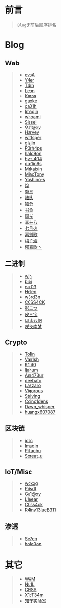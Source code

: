 # 前言
> `Blog`无前后顺序排名

# Blog
## Web
> * [evoA](https://evoa.me/)
> * [Y4er](https://y4er.com/)
> * [T4rn](https://hackerpoet.com/)
> * [Leon](https://clq0.top/)
> * [Karsa](https://www.cnblogs.com/karsa)
> * [guoke](https://guokeya.github.io/)
> * [ca01h](https://ca01h.top/)
> * [Imagin](https://imagin.vip/)
> * [whoami](https://whoamianony.top/)
> * [Sissel](https://sisselcbp.github.io/)
> * [Ga1@xy](http://www.ga1axy.top/)
> * [Harvey](https://harvey.plus/)
> * [wh1sper](http://wh1sper.com/)
> * [glzjin](https://www.zhaoj.in/read-author/glzjin)
> * [P3rh4ps](https://p3rh4ps.top/)
> * [ha1c9on](https://ha1c9on.top/)
> * [byc_404](https://bycsec.top/)
> * [dar1in9s](https://dar1in9s.github.io/)
> * [Mrkaixin](https://www.mrkaixin.top/)
> * [MiaoTony](https://miaotony.xyz/)
> * [Yoshino-s](https://github.com/Yoshino-s)
> * [烨](https://www.cnblogs.com/yesec)
> * [腹黑](https://www.lovei.org/)
> * [陆队](http://blog.zeddyu.info/)
> * [颖奇](http://gem-love.com/)
> * [书鱼](https://bkfish.gitee.io/)
> * [国光](https://www.sqlsec.com/)
> * [素十八](https://su18.org/)
> * [七月火](https://mochazz.github.io/)
> * [离别歌](https://www.leavesongs.com/)
> * [梅子酒](https://meizjm3i.github.io/)
> * [郁离歌丶](http://yulige.top/)

## 二进制
> * [wjh](http://blog.wjhwjhn.com/)
> * [bibi](https://beafb1b1.github.io/)
> * [cat03](https://giles-one.github.io/)
> * [Helen](https://blog.csdn.net/Henlenl)
> * [w3rd3n](https://hitworld.github.io/)
> * [C0SS4CK](http://120.79.211.91/)
> * [影二つ](https://kagehutatsu.com/)
> * [皮三宝](https://www.psbazx.com/)
> * [风沐云烟](https://fmyy.pro/)
> * [咲夜南梦](http://blog.ragdoll.work/)


## Crypto
> * [To1in](http://blog.tolinchan.xyz/)
> * [Van1sh](https://jayxv.github.io/)
> * [K1rit0](https://tearsjin.github.io/)
> * [ljahum](https://ljahum.top/)
> * [Am473ur](http://am473ur.com/)
> * [deebato](https://d33b4t0.com/)
> * [Lazzaro](https://lazzzaro.github.io/)
> * [Vigorous](http://www.vigorous.top/)
> * [Striving](http://www.zbc53.top/)
> * [Coinc1dens](http://coinc1dens.me/)
> * [Dawn_whisper](https://dawn-whisper.hack.best/)
> * [huangx607087](https://huangx607087.online/)

## 区块链
> * [iczc](https://www.iczc.me/)
> * [Imagin](https://imagin.vip/)
> * [Pikachu](https://hitcxy.com/)
> * [Soreat_u](https://blog.soreatu.com/)

## IoT/Misc 
> * [wdxxg](http://wdxxg.cn/)
> * [Pdsdt](http://www.pdsdt.lovepdsdt.com/)
> * [Ga1@xy](http://www.ga1axy.top/)
> * [L1near](https://l1near.top/)
> * [C0ss4ck](http://120.79.211.91/)
> * [R4iny13lueB311](http://ayanagi.fun/)

## 渗透
> * [Se7en](https://www.se7ensec.cn/)
> * [ha1c9on](https://ha1c9on.top/)

# 其它
> * [W&M](https://wm-team.cn/)
> * [Nu1L](https://www.nu1l.com/#/)
> * [CNSS](https://blog.cnss.io/)
> * [X1cT34m](https://ctf.njupt.edu.cn/)
> * [知守实验室](http://0xzs.top/)